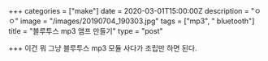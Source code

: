 +++
categories = ["make"]
date = 2020-03-01T15:00:00Z
description = "ㅇㅇ"
image = "/images/20190704_190303.jpg"
tags = ["mp3", " bluetooth"]
title = "블루투스 mp3 앰프 만들기"
type = "post"

+++
이건 뭐 그냥 블루투스 mp3 모듈 사다가 조립만 하면 된다. 